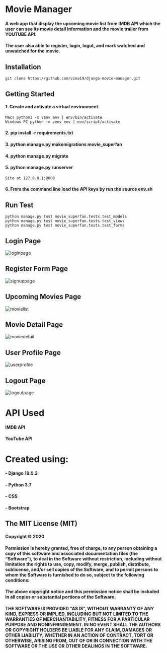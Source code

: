 # Movie Manager
#### A web app that display the upcoming movie list from IMDB API which the user can see its movie detail information and the movie trailer from YOUTUBE API.
#### The user also able to register, login, logut, and mark watched and unwatched for the movie.

## Installation
    git clone https://github.com/vina19/django-movie-manager.git

## Getting Started
#### 1. Create and activate a virtual environment.
    Macs python3 -m venv env | env/bin/activate
    Windows PC python -m venv env | env/script/activate
#### 2. pip install -r requirements.txt
#### 3. python manage.py makemigrations movie_superfan
#### 4. python manage.py migrate
#### 5. python manage.py runserver
    Site at 127.0.0.1:8000
#### 6. From the command line load the API keys by run the source env.sh

## Run Test
    python manage.py test movie_superfan.tests.test_models
    python manage.py test movie_superfan.tests.test_views
    python manage.py test movie_superfan.tests.test_forms

## Login Page
![loginpage](https://user-images.githubusercontent.com/46719712/71199630-f8d07200-225b-11ea-88d8-a3f991c3f495.JPG)

## Register Form Page
![signuppage](https://user-images.githubusercontent.com/46719712/71199750-39c88680-225c-11ea-9717-a8c1299ebb99.JPG)

## Upcoming Movies Page
![movielist](https://user-images.githubusercontent.com/46719712/71199681-17cf0400-225c-11ea-9bd6-3e05658803e5.JPG)

## Movie Detail Page
![moviedetail](https://user-images.githubusercontent.com/46719712/71199686-1998c780-225c-11ea-8b02-619e7019df0e.JPG)

## User Profile Page
![userprofile](https://user-images.githubusercontent.com/46719712/71199696-1dc4e500-225c-11ea-8836-de958c6ce0a7.JPG)

## Logout Page
![logoutpage](https://user-images.githubusercontent.com/46719712/71199704-21586c00-225c-11ea-9c4e-b6acfbb5a0b8.JPG)

# API Used
#### IMDB API
#### YouTube API

# Created using:
#### - Django 19.0.3
#### - Python 3.7
#### - CSS
#### - Bootstrap

## The MIT License (MIT)
#### Copyright © 2020 <Vina Kurniasari>

#### Permission is hereby granted, free of charge, to any person obtaining a copy of this software and associated documentation files (the “Software”), to deal in the Software without restriction, including without limitation the rights to use, copy, modify, merge, publish, distribute, sublicense, and/or sell copies of the Software, and to permit persons to whom the Software is furnished to do so, subject to the following conditions:

#### The above copyright notice and this permission notice shall be included in all copies or substantial portions of the Software.

#### THE SOFTWARE IS PROVIDED “AS IS”, WITHOUT WARRANTY OF ANY KIND, EXPRESS OR IMPLIED, INCLUDING BUT NOT LIMITED TO THE WARRANTIES OF MERCHANTABILITY, FITNESS FOR A PARTICULAR PURPOSE AND NONINFRINGEMENT. IN NO EVENT SHALL THE AUTHORS OR COPYRIGHT HOLDERS BE LIABLE FOR ANY CLAIM, DAMAGES OR OTHER LIABILITY, WHETHER IN AN ACTION OF CONTRACT, TORT OR OTHERWISE, ARISING FROM, OUT OF OR IN CONNECTION WITH THE SOFTWARE OR THE USE OR OTHER DEALINGS IN THE SOFTWARE.
